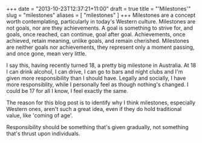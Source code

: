 +++
date = "2013-10-23T12:37:21+11:00"
draft = true
title = "'Milestones'"
slug = "milestones"
aliases = [
	"milestones"
]
+++
Milestones are a concept worth contemplating, particularly in today's Western culture. Milestones are not goals, nor are they achievements. A goal is something to strive for, and goals, once reached, can continue, goal after goal. Achievements, once achieved, retain meaning, unlike goals, and remain cherished. Milestones are neither goals nor achievements, they represent only a moment passing, and once gone, mean very little.  

I say this, having recently turned 18, a pretty big milestone in Australia. At 18 I can drink alcohol, I can drive, I can go to bars and night clubs and I'm given more responsibility than I should have. Legally and socially, I have more responsiblity, while I personally feel as though nothing's changed. I could be 17 for all I know, I feel exactly the same.  

The reason for this blog post is to identify why I think milestones, especially Western ones, aren't such a great idea, even if they do hold traditional value, like 'coming of age'.  

Responsibility should be something that's given gradually, not something that's thrust upon individuals.